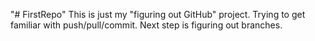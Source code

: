 "# FirstRepo" 
This is just my "figuring out GitHub" project.
Trying to get familiar with push/pull/commit.
Next step is figuring out branches.
